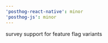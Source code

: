 ```yaml
---
'posthog-react-native': minor
'posthog-js': minor
---
```


survey support for feature flag variants
